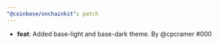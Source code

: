 ```yaml
---
"@coinbase/onchainkit": patch
---
```


- **feat**: Added base-light and base-dark theme. By @cpcramer #000
